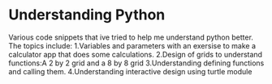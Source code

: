 # Understanding Python
Various code snippets that ive tried to help me understand python better.
The topics include:
1.Variables and parameters with an exersise to make a calculator app that does some calculations.
2.Design of grids to understand functions:A 2 by 2 grid and a 8 by 8 grid
3.Understanding defining functions and calling them.
4.Understanding interactive design using turtle module


